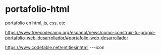 # portafolio-html
portafolio en html, js, css, etc

https://www.freecodecamp.org/espanol/news/como-construir-tu-propio-portafolio-web-desarrollador/#portafolio-web-desarrollador

https://www.codetable.net/entitiesinhtml    ---icon